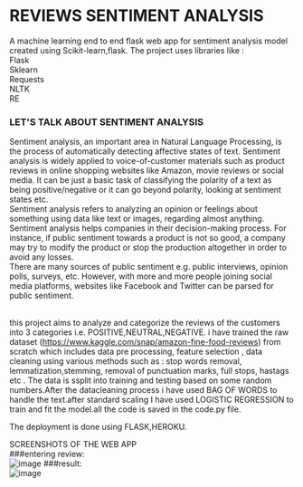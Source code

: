 # REVIEWS SENTIMENT ANALYSIS 
A machine learning end to end flask web app for sentiment analysis model created using Scikit-learn,flask.
The project uses libraries like : <br />
Flask <br />
Sklearn <br />
Requests <br />
NLTK <br />
RE <br />
### LET'S TALK ABOUT SENTIMENT ANALYSIS <br />
Sentiment analysis, an important area in Natural Language Processing, is the process of automatically detecting affective states of text. Sentiment analysis is widely applied to voice-of-customer materials such as product reviews in online shopping websites like Amazon, movie reviews or social media. It can be just a basic task of classifying the polarity of a text as being positive/negative or it can go beyond polarity, looking at sentiment states etc. <br />
Sentiment analysis refers to analyzing an opinion or feelings about something using data like text or images, regarding almost anything. Sentiment analysis helps companies in their decision-making process. For instance, if public sentiment towards a product is not so good, a company may try to modify the product or stop the production altogether in order to avoid any losses. <br />
There are many sources of public sentiment e.g. public interviews, opinion polls, surveys, etc. However, with more and more people joining social media platforms, websites like Facebook and Twitter can be parsed for public sentiment. <br />
<br />

this project aims to analyze and categorize the reviews of the customers into 3 categories i.e. POSITIVE,NEUTRAL,NEGATIVE. i have trained the raw dataset (https://www.kaggle.com/snap/amazon-fine-food-reviews) from scratch which includes data pre processing, feature selection , data cleaning using various methods such as : stop words removal, lemmatization,stemming, removal of punctuation marks, full stops, hastags etc . The data is ssplit into training and testing based on some random numbers.After the datacleaning process i have used BAG OF WORDS to handle the text.after standard scaling I have used LOGISTIC REGRESSION to train and fit the model.all the code is saved in the code.py file.

The deployment is done using FLASK,HEROKU.

SCREENSHOTS OF THE WEB APP <br/> 
###entering review:<br />
![image](https://user-images.githubusercontent.com/68751708/134017239-cc868ef4-cb03-4dbd-97a7-1d416f768ef9.png)
###result:<br />
![image](https://user-images.githubusercontent.com/68751708/134017282-1e5f4e2f-b0fc-47cf-9bd5-d4fe10f90dcb.png)
